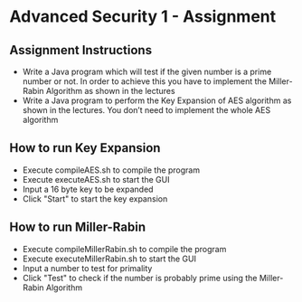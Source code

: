 # Advanced Security 1 - Assignment
## Assignment Instructions
- Write a Java program which will test if the given number is a prime number or not. In order to achieve this you have to implement the Miller-Rabin Algorithm as shown in the lectures
- Write a Java program to perform the Key Expansion of AES algorithm as shown in the lectures. You don’t need to implement the whole AES algorithm

## How to run Key Expansion
- Execute compileAES.sh to compile the program
- Execute executeAES.sh to start the GUI
- Input a 16 byte key to be expanded
- Click "Start" to start the key expansion

## How to run Miller-Rabin
- Execute compileMillerRabin.sh to compile the program
- Execute executeMillerRabin.sh to start the GUI
- Input a number to test for primality
- Click "Test" to check if the number is probably prime using the Miller-Rabin Algorithm